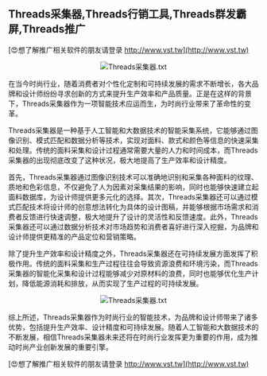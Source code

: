 ## **Threads采集器,Threads行销工具,Threads群发霸屏,Threads推广**

[😍想了解推广相关软件的朋友请登录 http://www.vst.tw](http://www.vst.tw)

 <center><img src="https://vst.tw/MP4/tuiguang/png/0.png" alt="Threads采集器.txt"></center>

在当今时尚行业，随着消费者对个性化定制和可持续发展的需求不断增长，各大品牌和设计师纷纷寻求创新的方式来提升生产效率和产品质量。正是在这样的背景下，Threads采集器作为一项智能技术应运而生，为时尚行业带来了革命性的变革。

Threads采集器是一种基于人工智能和大数据技术的智能采集系统，它能够通过图像识别、模式匹配和数据分析等技术，实现对面料、款式和颜色等信息的快速采集和处理。传统的面料采集和设计过程通常需要大量的人力和时间成本，而Threads采集器的出现彻底改变了这种状况，极大地提高了生产效率和设计精度。

首先，Threads采集器通过图像识别技术可以准确地识别和采集各种面料的纹理、质地和色彩信息，不仅避免了人为因素对采集结果的影响，同时也能够快速建立起面料数据库，为设计师提供更多元化的选择。其次，Threads采集器还可以通过模式匹配技术将设计师的创意想法转化为具体的设计图稿，并能够根据市场需求和消费者反馈进行快速调整，极大地提升了设计的灵活性和反馈速度。此外，Threads采集器还可以通过数据分析技术对市场趋势和消费者喜好进行深入挖掘，为品牌和设计师提供更精准的产品定位和营销策略。

除了提升生产效率和设计精度之外，Threads采集器还在可持续发展方面发挥了积极作用。传统的面料采集和生产过程往往会导致资源浪费和环境污染，而Threads采集器的智能化采集和设计过程能够减少对原材料的浪费，同时也能够优化生产计划，降低能源消耗和排放，从而实现了生产过程的可持续发展。

 <center><img src="https://vst.tw/MP4/tuiguang/png/8.png" alt="Threads采集器.txt"></center>

综上所述，Threads采集器作为时尚行业的智能技术，为品牌和设计师带来了诸多优势，包括提升生产效率、设计精度和可持续发展。随着人工智能和大数据技术的不断发展，相信Threads采集器未来还将在时尚行业发挥更为重要的作用，成为推动时尚产业创新发展的重要引擎。

[😍想了解推广相关软件的朋友请登录 http://www.vst.tw](http://www.vst.tw)



